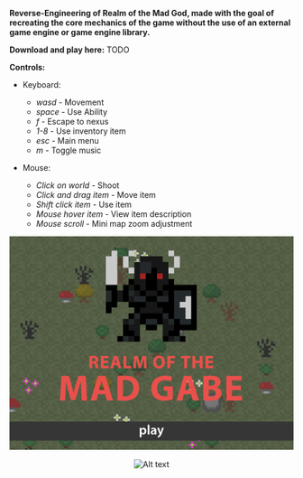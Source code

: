 **Reverse-Engineering of Realm of the Mad God, made with the goal of recreating the core mechanics of the game without the use of an external game engine or game engine library.**

**Download and play here:** TODO

**Controls:**
  - Keyboard:
      - *wasd* - Movement
      - *space* - Use Ability
      - *f* - Escape to nexus
      - *1-8* - Use inventory item
      - *esc* - Main menu
      - *m* - Toggle music
  
  - Mouse:
      - *Click on world* - Shoot
      - *Click and drag item* - Move item
      - *Shift click item* - Use item
      - *Mouse hover item* - View item description
      - *Mouse scroll* - Mini map zoom adjustment
        
![Alt text](rotmg.png)
<p align="center">
  <img src="rotmg.jpg" alt="Alt text">
</p>
